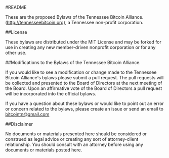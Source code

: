 #README

These are the proposed Bylaws of the Tennessee Bitcoin Alliance. (http://tennesseebitcoin.org), a Tennessee non-profit corporation.

##License

These bylaws are distributed under the MIT License and may be forked for use in creating any new member-driven nonprofit corporation or for any other use.

##Modifications to the Bylaws of the Tennessee Bitcoin Alliance.

If you would like to see a modification or change made to the Tennessee Bitcoin Alliance's bylaws please submit a pull request. The pull requests will be collected and presented to the Board of Directors at the next meeting of the Board. Upon an affirmative vote of the Board of Directors a pull request will be incorporated into the official bylaws.

If you have a question about these bylaws or would like to point out an error or concern related to the bylaws, please create an issue or send an email to [bitcointn@gmail.com](mailto:bitcointn@gmail.com)

##Disclaimer

No documents or materials presented here should be considered or construed as legal advice or creating any sort of attorney-client relationship. You should consult with an attorney before using any documents or materials posted here.
